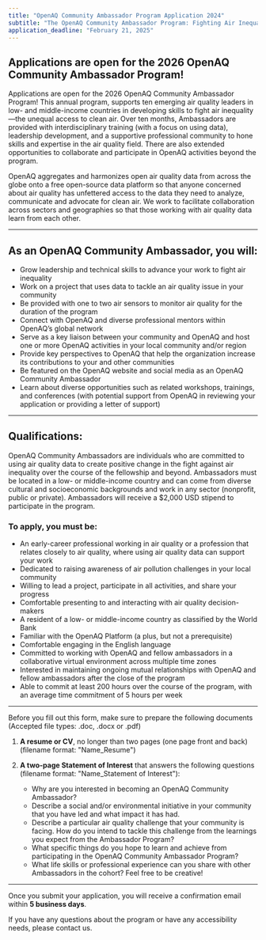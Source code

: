 ```yaml
---
title: "OpenAQ Community Ambassador Program Application 2024"
subtitle: "The OpenAQ Community Ambassador Program: Fighting Air Inequality in Your Community and Beyond"
application_deadline: "February 21, 2025"
---
```


## Applications are open for the 2026 OpenAQ Community Ambassador Program!

Applications are open for the 2026 OpenAQ Community Ambassador Program!
This annual program, supports ten emerging air quality leaders in low-
and middle-income countries in developing skills to fight air
inequality—the unequal access to clean air. Over ten months, Ambassadors
are provided with interdisciplinary training (with a focus on using
data), leadership development, and a supportive professional community
to hone skills and expertise in the air quality field. There are also
extended opportunities to collaborate and participate in OpenAQ
activities beyond the program.

OpenAQ aggregates and harmonizes open air quality data from across the
globe onto a free open-source data platform so that anyone concerned
about air quality has unfettered access to the data they need to
analyze, communicate and advocate for clean air. We work to facilitate
collaboration across sectors and geographies so that those working with
air quality data learn from each other.

---

## As an OpenAQ Community Ambassador, you will:

- Grow leadership and technical skills to advance your work to fight air inequality
- Work on a project that uses data to tackle an air quality issue in your community
- Be provided with one to two air sensors to monitor air quality for the duration of the program
- Connect with OpenAQ and diverse professional mentors within OpenAQ’s global network
- Serve as a key liaison between your community and OpenAQ and host one or more OpenAQ activities in your local community and/or region
- Provide key perspectives to OpenAQ that help the organization increase its contributions to your and other communities
- Be featured on the OpenAQ website and social media as an OpenAQ Community Ambassador
- Learn about diverse opportunities such as related workshops, trainings, and conferences (with potential support from OpenAQ in reviewing your application or providing a letter of support)

---

## Qualifications:

OpenAQ Community Ambassadors are individuals who are committed to using
air quality data to create positive change in the fight against air
inequality over the course of the fellowship and beyond. Ambassadors must
be located in a low- or middle-income country and can come from diverse
cultural and socioeconomic backgrounds and work in any sector (nonprofit,
public or private). Ambassadors will receive a $2,000 USD stipend to
participate in the program.

### To apply, you must be:

- An early-career professional working in air quality or a profession that relates closely to air quality, where using air quality data can support your work
- Dedicated to raising awareness of air pollution challenges in your local community
- Willing to lead a project, participate in all activities, and share your progress
- Comfortable presenting to and interacting with air quality decision-makers
- A resident of a low- or middle-income country as classified by the World Bank
- Familiar with the OpenAQ Platform (a plus, but not a prerequisite)
- Comfortable engaging in the English language
- Committed to working with OpenAQ and fellow ambassadors in a collaborative virtual environment across multiple time zones
- Interested in maintaining ongoing mutual relationships with OpenAQ and fellow ambassadors after the close of the program
- Able to commit at least 200 hours over the course of the program, with an average time commitment of 5 hours per week

---

Before you fill out this form, make sure to prepare the following documents (Accepted file types: .doc, .docx or .pdf)

1. **A resume or CV**, no longer than two pages (one page front and back) (filename format: "Name_Resume")

2. **A two-page Statement of Interest** that answers the following questions (filename format: "Name_Statement of Interest"):
   - Why are you interested in becoming an OpenAQ Community Ambassador?
   - Describe a social and/or environmental initiative in your community that you have led and what impact it has had.
   - Describe a particular air quality challenge that your community is facing. How do you intend to tackle this challenge from the learnings you expect from the Ambassador Program?
   - What specific things do you hope to learn and achieve from participating in the OpenAQ Community Ambassador Program?
   - What life skills or professional experience can you share with other Ambassadors in the cohort? Feel free to be creative!

---

Once you submit your application, you will receive a confirmation email within **5 business days**.

If you have any questions about the program or have any accessibility needs, please contact us.
